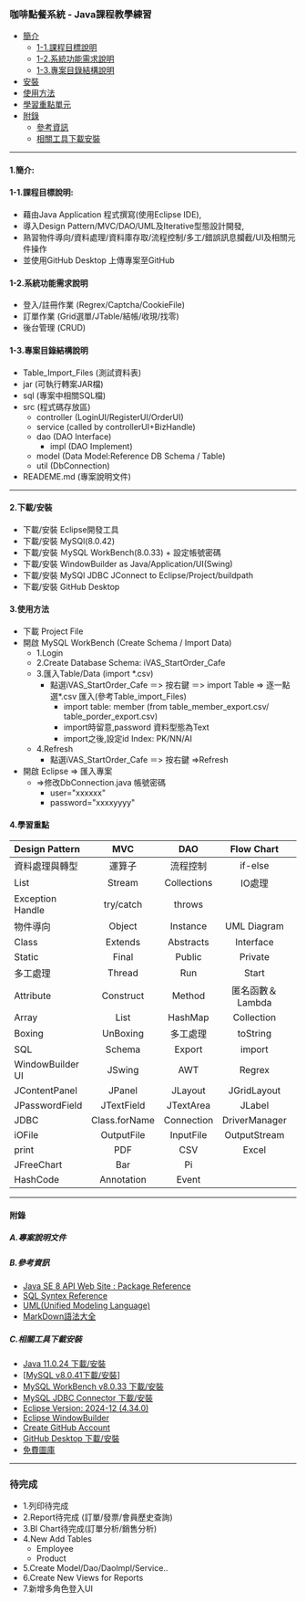 ### 咖啡點餐系統 - Java課程教學練習  <br>
+ [簡介](####1.簡介)  <br>
  + [1-1.課程目標說明](####1-1.課程目標說明)  <br>
  + [1-2.系統功能需求說明](####1-2.系統功能需求說明)  <br>
  + [1-3.專案目錄結構說明](####1-3.專案目錄結構說明)  <br>
+ [安裝](####2.下載/安裝)  
+ [使用方法](####3.使用方法)  <br>
+ [學習重點單元](####4.學習重點)  <br>
+ [附錄](####附錄.參考資訊)  <br>
  + [參考資訊](####A.參考資訊)  <br>
  + [相關工具下載安裝](####B.相關工具下載安裝)  <br>
<HR>

#### 1.簡介:  <br>
#### 1-1.課程目標說明:  <br>
+ 藉由Java Application 程式撰寫(使用Eclipse IDE),  <br>
+ 導入Design Pattern/MVC/DAO/UML及Iterative型態設計開發,  <br>
+ 熟習物件導向/資料處理/資料庫存取/流程控制/多工/錯誤訊息攔截/UI及相關元件操作  <br>
+ 並使用GitHub Desktop 上傳專案至GitHub  <br>
#### 1-2.系統功能需求說明  <br>
+ 登入/註冊作業 (Regrex/Captcha/CookieFile)  <br>
+ 訂單作業 (Grid選單/JTable/結帳/收現/找零)  <br>
+ 後台管理 (CRUD)  <br>
#### 1-3.專案目錄結構說明  <br>
+ Table_Import_Files (測試資料表)  <br>
+ jar (可執行轉案JAR檔)  <br>
+ sql (專案中相關SQL檔)  <br>
+ src (程式碼存放區)  <br>
  + controller (LoginUI/RegisterUI/OrderUI)  <br>
  + service (called by controllerUI+BizHandle)  <br>
  + dao (DAO Interface)  <br>
    + impl (DAO Implement)  <br>
  + model (Data Model:Reference DB Schema / Table)  <br>
  + util (DbConnection)  <br>
+ READEME.md (專案說明文件)  <br>
<HR>

#### 2.下載/安裝  <br>
+ 下載/安裝 Eclipse開發工具  <br>
+ 下載/安裝 MySQl(8.0.42)  <br>
+ 下載/安裝 ＭySQL WorkBench(8.0.33) + 設定帳號密碼 <br>
+ 下載/安裝 WindowBuilder as Java/Application/UI(Swing)  <br>
+ 下載/安裝 MySQl JDBC JConnect to Eclipse/Project/buildpath  <br>
+ 下載/安裝 GitHub Desktop  <br>

#### 3.使用方法  <br>
+ 下載 Project File  <br>
+ 開啟 MySQL WorkBench  (Create Schema / Import Data)  <br>
  + 1.Login
  + 2.Create Database Schema: iVAS_StartOrder_Cafe  <br>
  + 3.匯入Table/Data (import *.csv)
    + 點選iVAS_StartOrder_Cafe ＝> 按右鍵 ＝> import Table => 逐一點選*.csv 匯入(參考Table_import_Files)  <br>
      + import table: member   (from table_member_export.csv/ table_porder_export.csv)
      + import時留意,password 資料型態為Text
      + import之後,設定id Index: PK/NN/AI 
  + 4.Refresh
    + 點選iVAS_StartOrder_Cafe ＝> 按右鍵 =>Refresh  <br>
+ 開啟 Eclipse => 匯入專案  <br>
  + =>修改DbConnection.java 帳號密碼  <br>
    + user="xxxxxx"  <br>
    + password="xxxxyyyy"  <br>
#### 4.學習重點  <br>
|Design Pattern  |MVC         |DAO          |Flow Chart    |Iteration         |Maven/pom.xml   |
|:--             |:--:        |:--:         |:--:          |:--:              |--:             | 
|資料處理與轉型    |運算子       |流程控制       |if-else       |Switch            |ForEach         | <br> 
|List            |Stream      |Collections  |IO處理         |Annotation        |                |  <br>
|Exception Handle|try/catch   |throws|      |              |                   |               |  <br>
|物件導向         |Object      |Instance      |UML Diagram   |Object Injection  |                |  <br>
|Class          |Extends      |Abstracts     |Interface     |Implements        | Scope          |  <br>
|Static         |Final        |Public        |Private       |Protected         |Default         |  <br>
|多工處理        |Thread       |Run           |Start          |Syncronize       |Time             |  <br>
|Attribute      |Construct    |Method        |匿名函數＆Lambda|gwtter/setter     |toString        |  <br>
|Array           |List         |HashMap      |Collection     |Set               |Directory       |  <br>
|Boxing          |UnBoxing     |多工處理      |toString       |LocalDateTime      |Event          |  <br>
|SQL             |Schema       |Export       |import         |join              |                |  <br>
|WindowBuilder UI|JSwing       |AWT          |Regrex         |JFrame            |Window          |  <br>
|JContentPanel   |JPanel       |JLayout      |JGridLayout    |JBoaderLayout     |JScroll         |  <br>
|JPasswordField  |JTextField   |JTextArea    |JLabel         |JButton           |Image           |  <br>
|JDBC            |Class.forName|Connection   |DriverManager  |PreparedStatement |ResultSet       |  <br>
|iOFile          |OutputFile   |InputFile    |OutputStream   |InputStream       |Seriaziable     |  <br>
|print           |PDF          |CSV          |Excel          |Word               |PPT            |  <br>
|JFreeChart      |Bar          |Pi           |               |                   |               |  <br>
|HashCode|Annotation|Event||||  <br>
<HR>

#### 附錄  <br>
##### A.專案說明文件  <br>
##### B.參考資訊  <br>
+ [Java SE 8 API Web Site : Package Reference](https://docs.oracle.com/javase/8/docs/api/)  <br>
+ [SQL Syntex Reference](https://www.w3schools.com/)  <br>
+ [UML(Unified Modeling Language)](https://zh.wikipedia.org/zh-tw/%E7%BB%9F%E4%B8%80%E5%BB%BA%E6%A8%A1%E8%AF%AD%E8%A8%80)   <br>
+ [MarkDown語法大全](https://hackmd.io/@eMP9zQQ0Qt6I8Uqp2Vqy6w/SyiOheL5N/%2FBVqowKshRH246Q7UDyodFA)  <br>

##### C.相關工具下載安裝  <br>
+ [Java 11.0.24 下載/安裝](https://www.oracle.com/tw/java/technologies/javase/jdk11-archive-downloads.html)
+ [[MySQL v8.0.41下載/安裝](https://dev.mysql.com/downloads/mysql/8.0.html)]  <br>
+ [MySQL WorkBench v8.0.33 下載/安裝](https://dev.mysql.com/downloads/workbench/) <br>
+ [MySQL JDBC Connector 下載/安裝](https://downloads.mysql.com/archives/c-j/)  <br>
+ [Eclipse Version: 2024-12 (4.34.0)](https://www.eclipse.org/downloads/)  <br>
+ [Eclipse WindowBuilder](https://projects.eclipse.org/projects/tools.windowbuilder/downloads)  <br>
+ [Create GitHub Account](https://github.com/) <br>
+ [GitHub Desktop 下載/安裝](https://desktop.github.com/download/)  <br>
+ [免費圖庫](https://www.iconarchive.com/)  <br>

<HR>

### 待完成
+ 1.列印待完成
+ 2.Report待完成 (訂單/發票/會員歷史查詢)
+ 3.BI Chart待完成(訂單分析/銷售分析)
+ 4.New Add Tables
  + Employee
  + Product 
+ 5.Create Model/Dao/DaoImpl/Service..
+ 6.Create New Views for Reports
+ 7.新增多角色登入UI

